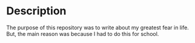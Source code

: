 # Description

The purpose of this repository was to write about my greatest fear in life. But, the main reason was because I had to do this for school.
